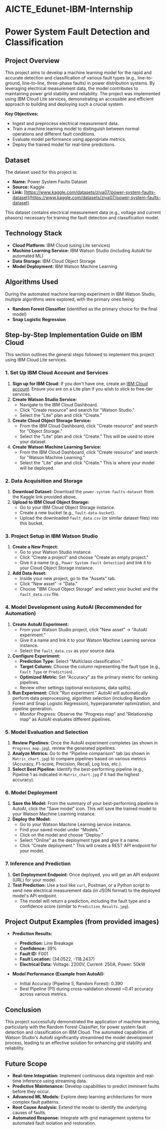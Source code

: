 # AICTE_Edunet-IBM-Internship

# Power System Fault Detection and Classification

## Project Overview

This project aims to develop a machine learning model for the rapid and accurate detection and classification of various fault types (e.g., line-to-ground, line-to-line, three-phase faults) in power distribution systems. By leveraging electrical measurement data, the model contributes to maintaining power grid stability and reliability. The project was implemented using IBM Cloud Lite services, demonstrating an accessible and efficient approach to building and deploying such a crucial system.

**Key Objectives:**
* Ingest and preprocess electrical measurement data.
* Train a machine learning model to distinguish between normal operations and different fault conditions.
* Evaluate model performance using appropriate metrics.
* Deploy the trained model for real-time predictions.

## Dataset

The dataset used for this project is:
* **Name:** Power System Faults Dataset
* **Source:** Kaggle
* **Link:** [https://www.kaggle.com/datasets/ziya07/power-system-faults-dataset](https://www.kaggle.com/datasets/ziya07/power-system-faults-dataset)

This dataset contains electrical measurement data (e.g., voltage and current phasors) necessary for training the fault detection and classification model.

## Technology Stack

* **Cloud Platform:** IBM Cloud (using Lite services)
* **Machine Learning Service:** IBM Watson Studio (including AutoAI for automated ML)
* **Data Storage:** IBM Cloud Object Storage
* **Model Deployment:** IBM Watson Machine Learning

## Algorithms Used

During the automated machine learning experiment in IBM Watson Studio, multiple algorithms were explored, with the primary ones being:

* **Random Forest Classifier** (identified as the primary choice for the final model)
* **Snap Logistic Regression**

## Step-by-Step Implementation Guide on IBM Cloud

This section outlines the general steps followed to implement this project using IBM Cloud Lite services.

### 1. Set Up IBM Cloud Account and Services

1.  **Sign up for IBM Cloud:** If you don't have one, create an [IBM Cloud account](https://cloud.ibm.com/registration). Ensure you are on a Lite plan if you wish to stick to free-tier services.
2.  **Create Watson Studio Service:**
    * Navigate to the IBM Cloud Dashboard.
    * Click "Create resource" and search for "Watson Studio."
    * Select the "Lite" plan and click "Create."
3.  **Create Cloud Object Storage Service:**
    * From the IBM Cloud Dashboard, click "Create resource" and search for "Object Storage."
    * Select the "Lite" plan and click "Create." This will be used to store your dataset.
4.  **Create Watson Machine Learning Service:**
    * From the IBM Cloud Dashboard, click "Create resource" and search for "Watson Machine Learning."
    * Select the "Lite" plan and click "Create." This is where your model will be deployed.

### 2. Data Acquisition and Storage

1.  **Download Dataset:** Download the `power-system-faults-dataset` from the Kaggle link provided above.
2.  **Upload to IBM Cloud Object Storage:**
    * Go to your IBM Cloud Object Storage instance.
    * Create a new bucket (e.g., `fault-data-bucket`).
    * Upload the downloaded `fault_data.csv` (or similar dataset files) into this bucket.

### 3. Project Setup in IBM Watson Studio

1.  **Create a New Project:**
    * Go to your Watson Studio instance.
    * Click "Create a project" and choose "Create an empty project."
    * Give it a name (e.g., `Power System Fault Detection`) and link it to your Cloud Object Storage instance.
2.  **Add Data Asset:**
    * Inside your new project, go to the "Assets" tab.
    * Click "New asset" -> "Data."
    * Choose "IBM Cloud Object Storage" and select your bucket and the `fault_data.csv` file.

### 4. Model Development using AutoAI (Recommended for Automation)

1.  **Create AutoAI Experiment:**
    * From your Watson Studio project, click "New asset" -> "AutoAI experiment."
    * Give it a name and link it to your Watson Machine Learning service instance.
    * Select the `fault_data.csv` as your source data.
2.  **Configure Experiment:**
    * **Prediction Type:** Select "Multiclass classification."
    * **Target Column:** Choose the column representing the fault type (e.g., `Fault Type` or `Prediction`).
    * **Optimized Metric:** Set "Accuracy" as the primary metric for ranking pipelines.
    * Review other settings (optional exclusions, data splits).
3.  **Run Experiment:** Click "Run experiment." AutoAI will automatically perform data preprocessing, algorithm selection (including Random Forest and Snap Logistic Regression), hyperparameter optimization, and pipeline generation.
    * *Monitor Progress:* Observe the "Progress map" and "Relationship map" as AutoAI evaluates different pipelines.

### 5. Model Evaluation and Selection

1.  **Review Pipelines:** Once the AutoAI experiment completes (as shown in `Progress_map.jpg`), review the generated pipelines.
2.  **Analyze Metrics:** Go to the "Pipeline comparison" tab (as shown in `Matric_chart.jpg`) to compare pipelines based on various metrics (Accuracy, F1-score, Precision, Recall, Log loss, etc.).
3.  **Select Best Pipeline:** Identify the best-performing pipeline (e.g., Pipeline 1 as indicated in `Matric_chart.jpg` if it had the highest accuracy).

### 6. Model Deployment

1.  **Save the Model:** From the summary of your best-performing pipeline in AutoAI, click the "Save model" icon. This will save the trained model to your Watson Machine Learning instance.
2.  **Deploy the Model:**
    * Go to your Watson Machine Learning service instance.
    * Find your saved model under "Models."
    * Click on the model and choose "Deploy."
    * Select "Online" as the deployment type and give it a name.
    * Click "Create deployment." This will create a REST API endpoint for your model.

### 7. Inference and Prediction

1.  **Get Deployment Endpoint:** Once deployed, you will get an API endpoint (URL) for your model.
2.  **Test Prediction:** Use a tool like `curl`, Postman, or a Python script to send new electrical measurement data (in JSON format) to the deployed model's API endpoint.
    * The model will return a prediction, including the fault type and a confidence score (similar to `Prediction_Results.jpg`).

## Project Output Examples (from provided images)

* **Prediction Results:**
    * **Prediction:** Line Breakage
    * **Confidence:** 39%
    * **Fault ID:** F001
    * **Fault Location:** (34.0522, -118.2437)
    * **Electrical Data:** Voltage: 2200V, Current: 250A, Power: 50kW

* **Model Performance (Example from AutoAI):**
    * Initial Accuracy (Pipeline 5, Random Forest): 0.390
    * Best Pipeline (P1) during cross-validation showed ~0.41 accuracy across various metrics.

## Conclusion

This project successfully demonstrated the application of machine learning, particularly with the Random Forest Classifier, for power system fault detection and classification on IBM Cloud. The automated capabilities of Watson Studio's AutoAI significantly streamlined the model development process, leading to an effective solution for enhancing grid stability and reliability.

## Future Scope

* **Real-time Integration:** Implement continuous data ingestion and real-time inference using streaming data.
* **Predictive Maintenance:** Develop capabilities to predict imminent faults before they occur.
* **Advanced ML Models:** Explore deep learning architectures for more complex fault patterns.
* **Root Cause Analysis:** Extend the model to identify the underlying causes of faults.
* **Automated Response:** Integrate with grid management systems for automated fault isolation and restoration.
